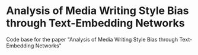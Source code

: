 # Analysis of Media Writing Style Bias through Text-Embedding Networks
Code base for the paper "Analysis of Media Writing Style Bias through Text-Embedding Networks"
